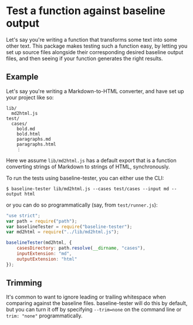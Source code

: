 # Test a function against baseline output

Let's say you're writing a function that transforms some text into some other text. This package makes testing such a function easy, by letting you set up source files alongside their corresponding desired baseline output files, and then seeing if your function generates the right results.

## Example

Let's say you're writing a Markdown-to-HTML converter, and have set up your project like so:

```
lib/
  md2html.js
test/
  cases/
    bold.md
    bold.html
    paragraphs.md
    paragraphs.html
    ⋮
```

Here we assume `lib/md2html.js` has a default export that is a function converting strings of Markdown to strings of HTML, synchronously.

To run the tests using baseline-tester, you can either use the CLI:

```
$ baseline-tester lib/md2html.js --cases test/cases --input md --output html
```

or you can do so programmatically (say, from `test/runner.js`):

```js
"use strict";
var path = require("path");
var baselineTester = require("baseline-tester");
var md2html = require("../lib/md2html.js");

baselineTester(md2html, {
    casesDirectory: path.resolve(__dirname, "cases"),
    inputExtension: "md",
    outputExtension: "html"
});
```

## Trimming

It's common to want to ignore leading or trailing whitespace when comparing against the baseline files. baseline-tester will do this by default, but you can turn it off by specifying `--trim=none` on the command line or `trim: "none"` programmatically.

